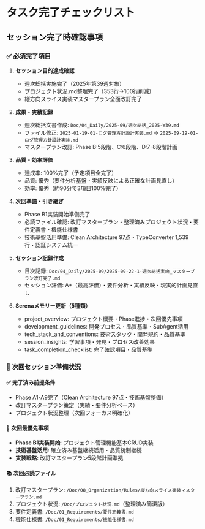 # タスク完了チェックリスト

## セッション完了時確認事項

### ✅ 必須完了項目
1. **セッション目的達成確認**
   - 週次総括実施完了（2025年第39週対象）
   - プロジェクト状況.md整理完了（353行→100行削減）
   - 縦方向スライス実装マスタープラン全面改訂完了

2. **成果・実績記録**
   - 週次総括文書作成: `Doc/04_Daily/2025-09/週次総括_2025-W39.md`
   - ファイル修正: `2025-01-19-01-ログ管理方針設計実装.md` → `2025-09-19-01-ログ管理方針設計実装.md`
   - マスタープラン改訂: Phase B:5段階、C:6段階、D:7-8段階計画

3. **品質・効率評価**
   - 達成率: 100%完了（予定項目全完了）
   - 品質: 優秀（要件分析基盤・実績反映による正確な計画見直し）
   - 効率: 優秀（約90分で3項目100%完了）

4. **次回準備・引き継ぎ**
   - Phase B1実装開始準備完了
   - 必読ファイル確認: 改訂マスタープラン・整理済みプロジェクト状況・要件定義書・機能仕様書
   - 技術基盤活用準備: Clean Architecture 97点・TypeConverter 1,539行・認証システム統一

5. **セッション記録作成**
   - 日次記録: `Doc/04_Daily/2025-09/2025-09-22-1-週次総括実施_マスタープラン改訂完了.md`
   - セッション評価: A+（最高評価）・要件分析・実績反映・現実的計画見直し

6. **Serenaメモリー更新（5種類）**
   - project_overview: プロジェクト概要・Phase進捗・次回優先事項
   - development_guidelines: 開発プロセス・品質基準・SubAgent活用
   - tech_stack_and_conventions: 技術スタック・開発規約・品質基準
   - session_insights: 学習事項・発見・プロセス改善効果
   - task_completion_checklist: 完了確認項目・品質基準

### 🎯 次回セッション準備状況

#### ✅ 完了済み前提条件
- Phase A1-A9完了（Clean Architecture 97点・技術基盤整備）
- 改訂マスタープラン策定（実績・要件分析ベース）
- プロジェクト状況整理（次回フォーカス明確化）

#### 🔴 次回最優先事項
- **Phase B1実装開始**: プロジェクト管理機能基本CRUD実装
- **技術基盤活用**: 確立済み基盤継続活用・品質統制継続
- **実装戦略**: 改訂マスタープラン5段階計画準拠

#### 📚 次回必読ファイル
1. 改訂マスタープラン: `/Doc/08_Organization/Rules/縦方向スライス実装マスタープラン.md`
2. プロジェクト状況: `/Doc/プロジェクト状況.md`（整理済み簡潔版）
3. 要件定義書: `/Doc/01_Requirements/要件定義書.md`
4. 機能仕様書: `/Doc/01_Requirements/機能仕様書.md`